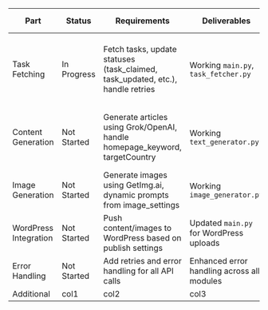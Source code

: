 
| Part              | Status     | Requirements                                                                 | Deliverables                           | Test Results | Notes/Context                                                                 |
|-------------------|------------|------------------------------------------------------------------------------|----------------------------------------|--------------|-------------------------------------------------------------------------------|
| Task Fetching     | In Progress| Fetch tasks, update statuses (task_claimed, task_updated, etc.), handle retries | Working `main.py`, `task_fetcher.py`   | TBD          | Ensure Laravel API calls are robust, handle None responses; homepage_keyword must be split by pipe |
| Content Generation| Not Started| Generate articles using Grok/OpenAI, handle homepage_keyword, targetCountry  | Working `text_generator.py`            | TBD          | Prompts must include targetCountry, content_category; homepage_keyword splitting |
| Image Generation  | Not Started| Generate images using GetImg.ai, dynamic prompts from image_settings        | Working `image_generator.py`           | TBD          | Use image_settings for prompt building                                           |
| WordPress Integration | Not Started| Push content/images to WordPress based on publish settings                 | Updated `main.py` for WordPress uploads| TBD          | Depends on content and image generation being stable                             |
| Error Handling    | Not Started| Add retries and error handling for all API calls                           | Enhanced error handling across all modules | TBD      | Fine-tune after core components are complete                                    |
| Additional| col1|col2|col3|col4
